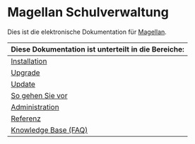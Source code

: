 # Magellan Schulverwaltung 

Dies ist die elektronische Dokumentation für [Magellan](https://magellan.stueber.de).

|Diese Dokumentation ist unterteilt in die Bereiche:|
|:--|
|[Installation](https://doc.magellan.stueber.de/schulverwaltung/installation/)|
|[Upgrade](https://doc.magellan.stueber.de/schulverwaltung/update/umstieg-von-7-auf-8/)|
|[Update](https://doc.magellan.stueber.de/schulverwaltung/update/)|
|[So gehen Sie vor](https://doc.magellan.stueber.de/schulverwaltung/howto/)|
|[Administration](https://doc.magellan.stueber.de/schulverwaltung/admin/administration/)|
|[Referenz](https://doc.magellan.stueber.de/schulverwaltung/reference/)|
|[Knowledge Base (FAQ)](https://doc.kb.stueber.de/)|
